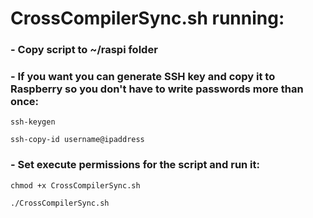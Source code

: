 # CrossCompilerSync.sh running:

### - Copy script to ~/raspi folder

### - If you want you can generate SSH key and copy it to Raspberry so you don't have to write passwords more than once:
`ssh-keygen`

`ssh-copy-id username@ipaddress`

### - Set execute permissions for the script and run it:
`chmod +x CrossCompilerSync.sh`

`./CrossCompilerSync.sh`
